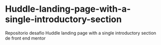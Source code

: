# Huddle-landing-page-with-a-single-introductory-section
Repositorio desafio Huddle landing page with a single introductory section de front end mentor
